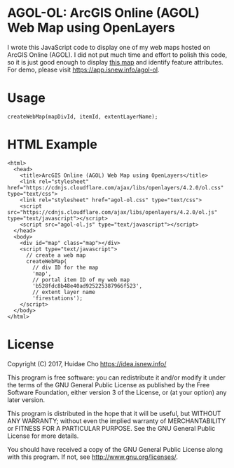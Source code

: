 # AGOL-OL: ArcGIS Online (AGOL) Web Map using OpenLayers

I wrote this JavaScript code to display one of my web maps hosted on ArcGIS
Online (AGOL). I did not put much time and effort to polish this code, so it is
just good enough to display [this map](http://www.arcgis.com/home/item.html?id=b528fdc8b48e40ad925225387966f523)
and identify feature attributes. For demo, please visit https://app.isnew.info/agol-ol.

# Usage

```
createWebMap(mapDivId, itemId, extentLayerName);
```

# HTML Example

```
<html>
  <head>
    <title>ArcGIS Online (AGOL) Web Map using OpenLayers</title>
    <link rel="stylesheet" href="https://cdnjs.cloudflare.com/ajax/libs/openlayers/4.2.0/ol.css" type="text/css">
    <link rel="stylesheet" href="agol-ol.css" type="text/css">
    <script src="https://cdnjs.cloudflare.com/ajax/libs/openlayers/4.2.0/ol.js" type="text/javascript"></script>
    <script src="agol-ol.js" type="text/javascript"></script>
  </head>
  <body>
    <div id="map" class="map"></div>
    <script type="text/javascript">
      // create a web map
      createWebMap(
        // div ID for the map
        'map',
        // portal item ID of my web map
        'b528fdc8b48e40ad925225387966f523',
        // extent layer name
        'firestations');
    </script>
  </body>
</html>
```

# License

Copyright (C) 2017, Huidae Cho <https://idea.isnew.info/>

This program is free software: you can redistribute it and/or modify it
under the terms of the GNU General Public License as published by the Free
Software Foundation, either version 3 of the License, or (at your option)
any later version.

This program is distributed in the hope that it will be useful, but WITHOUT
ANY WARRANTY; without even the implied warranty of MERCHANTABILITY or
FITNESS FOR A PARTICULAR PURPOSE. See the GNU General Public License for
more details.

You should have received a copy of the GNU General Public License along with
this program. If not, see <http://www.gnu.org/licenses/>.
